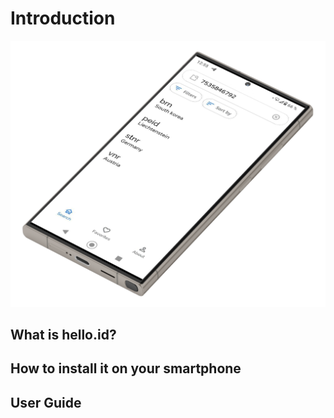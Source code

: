 # Introduction

![1](_static/images/screens/1-left.png)

##  What is hello.id?

## How to install it on your smartphone

## User Guide
